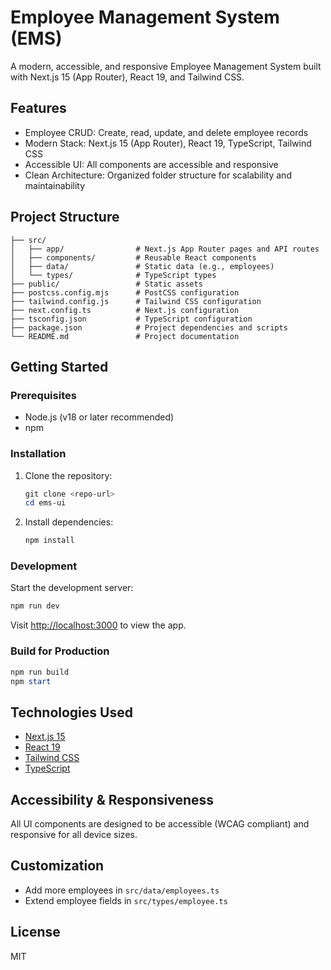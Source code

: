 # Employee Management System (EMS)

A modern, accessible, and responsive Employee Management System built with Next.js 15 (App Router), React 19, and Tailwind CSS.

## Features

- Employee CRUD: Create, read, update, and delete employee records
- Modern Stack: Next.js 15 (App Router), React 19, TypeScript, Tailwind CSS
- Accessible UI: All components are accessible and responsive
- Clean Architecture: Organized folder structure for scalability and maintainability

## Project Structure

```
├── src/
│   ├── app/                # Next.js App Router pages and API routes
│   ├── components/         # Reusable React components
│   ├── data/               # Static data (e.g., employees)
│   └── types/              # TypeScript types
├── public/                 # Static assets
├── postcss.config.mjs      # PostCSS configuration
├── tailwind.config.js      # Tailwind CSS configuration
├── next.config.ts          # Next.js configuration
├── tsconfig.json           # TypeScript configuration
├── package.json            # Project dependencies and scripts
└── README.md               # Project documentation
```

## Getting Started

### Prerequisites

- Node.js (v18 or later recommended)
- npm

### Installation

1. Clone the repository:

   ```powershell
   git clone <repo-url>
   cd ems-ui
   ```

2. Install dependencies:

   ```powershell
   npm install
   ```

### Development

Start the development server:

```powershell
npm run dev
```

Visit [http://localhost:3000](http://localhost:3000) to view the app.

### Build for Production

```powershell
npm run build
npm start
```

## Technologies Used

- [Next.js 15](https://nextjs.org/)
- [React 19](https://react.dev/)
- [Tailwind CSS](https://tailwindcss.com/)
- [TypeScript](https://www.typescriptlang.org/)

## Accessibility & Responsiveness

All UI components are designed to be accessible (WCAG compliant) and responsive for all device sizes.

## Customization

- Add more employees in `src/data/employees.ts`
- Extend employee fields in `src/types/employee.ts`

## License

MIT
